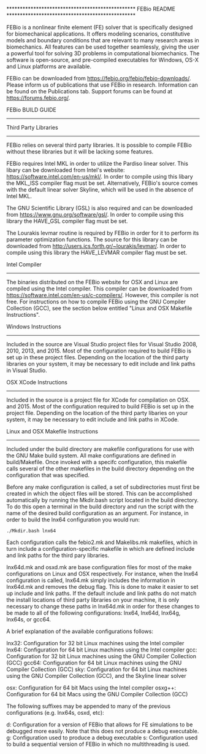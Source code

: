 ************************************************ FEBio README ************************************************

FEBio is a nonlinear finite element (FE) solver that is specifically designed for biomechanical applications. It offers modeling scenarios, constitutive models and boundary conditions that are relevant to many research areas in biomechanics. All features can be used together seamlessly, giving the user a powerful tool for solving 3D problems in computational biomechanics. The software is open-source, and pre-compiled executables for Windows, OS-X and Linux platforms are available.

FEBio can be downloaded from https://febio.org/febio/febio-downloads/.  Please inform us of publications that use FEBio in research.  Information can be found on the Publications tab.  Support forums can be found at https://forums.febio.org/.


FEBio BUILD GUIDE
*****************

Third Party Libraries
*********************

FEBio relies on several third party libraries. It is possible to compile FEBio without these libraries but it will be lacking some features. 

FEBio requires Intel MKL in order to utilize the Pardiso linear solver. This libary can be downloaded from Intel's website: https://software.intel.com/en-us/mkl/. In order to compile using this libary the MKL_ISS compiler flag must be set. Alternatively, FEBio's source comes with the default linear solver Skyline, which will be used in the absence of Intel MKL. 

The GNU Scientific Library (GSL) is also required and can be downloaded from https://www.gnu.org/software/gsl/. In order to compile using this library the HAVE_GSL compiler flag must be set. 

The Lourakis levmar routine is required by FEBio in order for it to perform its parameter optimization functions. The source for this library can be downloaded from http://users.ics.forth.gr/~lourakis/levmar/. In order to compile using this library the HAVE_LEVMAR compiler flag must be set.

Intel Compiler
**************

The binaries distributed on the FEBio website for OSX and Linux are compiled using the Intel compiler. This compiler can be downloaded from https://software.intel.com/en-us/c-compilers/. However, this compiler is not free. For instructions on how to compile FEBio using the GNU Compiler Collection (GCC), see the section below entitled "Linux and OSX Makefile Instructions".

Windows Instructions
********************

Included in the source are Visual Studio project files for Visual Studio 2008, 2010, 2013, and 2015. Most of the configuration required to build FEBio is set up in these project files. Depending on the location of the third party libraries on your system, it may be necessary to edit include and link paths in Visual Studio. 

OSX XCode Instructions
**********************

Included in the source is a project file for XCode for compilation on OSX. and 2015. Most of the configuration required to build FEBio is set up in the project file. Depending on the location of the third party libaries on your system, it may be necessary to edit include and link paths in XCode. 

Linux and OSX Makefile Instructions
***********************************
Included under the build directory are makefile configurations for use with the GNU Make build system. All make configurations are defined in build/Makefile. Once invoked with a specifc configuration, this makefile calls several of the other makefiles in the build directory depending on the configuration that was specified. 

Before any make configuration is called, a set of subdirectories must first be created in which the object files will be stored. This can be accomplished automatically by running the Mkdir.bash script located in the build directory. To do this open a terminal in the build directory and run the script with the name of the desired build configuration as an argument. For instance, in order to build the lnx64 configuration you would run:

	./Mkdir.bash lnx64

Each configuration calls the febio2.mk and Makelibs.mk makefiles, which in turn include a configuration-specific makefile in which are defined include and link paths for the third pary libraries. 

lnx64d.mk and osxd.mk are base configuration files for most of the make configurations on Linux and OSX respectively. For instance, when the lnx64 configuration is called, lnx64.mk simply includes the information in lnx64d.mk and removes the debug flag. This is done to make it easier to set up include and link paths. If the default include and link paths do not match the install locations of third party libraries on your machine, it  is only necessary to change these paths in lnx64d.mk in order for these changes to be made to all of the following configurations: lnx64, lnx64d, lnx64g, lnx64s, or gcc64.

A brief explanation of the available configurations follows:

lnx32:	Configuration for 32 bit Linux machines using the Intel compiler
lnx64:	Configuration for 64 bit Linux machines using the Intel compiler
gcc:	Configuration for 32 bit Linux machines using the GNU Compiler Collection (GCC)
gcc64:	Configuration for 64 bit Linux machines using the GNU Compiler Collection (GCC)
sky:	Configuration for 64 bit Linux machines using the GNU Compiler Collection (GCC), and the Skyline linear solver

osx:	Configuration for 64 bit Macs using the Intel compiler
osxg++:	Configuration for 64 bit Macs using the GNU Compiler Collection (GCC)

The following suffixes may be appended to many of the previous configurations (e.g. lnx64s, osxd, etc):

d:	Configuration for a version of FEBio that allows for FE simulations to be debugged more easily. Note that this does not produce a debug executable. 
g:	Configuration used to produce a debug executable
s:	Configuration used to build a sequential version of FEBio in which no multithreading is used. 
